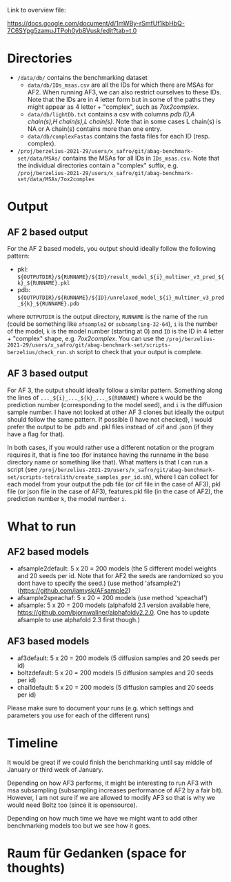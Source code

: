 
Link to overview file:

https://docs.google.com/document/d/1mWBy-rSmfUf1kbHbQ-7C6SYpg5zamuJTPoh0yb8Vusk/edit?tab=t.0

# Directories

- `/data/db/` contains the benchmarking dataset
    - `data/db/IDs_msas.csv` are all the IDs for which there are MSAs for AF2. When running AF3, we can also restrict ourselves to these IDs. Note that the IDs are in 4 letter form but in some of the paths they might appear as 4 letter + "complex", such as *7ox2complex*.
    - `data/db/lightDb.txt` contains a csv with columns *pdb ID,A chain(s),H chain(s),L chain(s)*. Note that in some cases L chain(s) is NA or A chain(s) contains more than one entry.
    - `data/db/complexFastas` contains the fasta files for each ID (resp. complex).
 - `/proj/berzelius-2021-29/users/x_safro/git/abag-benchmark-set/data/MSAs/` contains the MSAs for all IDs in `IDs_msas.csv`. Note that the individual directories contain a "complex" suffix, e.g. `/proj/berzelius-2021-29/users/x_safro/git/abag-benchmark-set/data/MSAs/7ox2complex`

# Output

## AF 2 based output

For the AF 2 based models, you output should ideally follow the following pattern:

- pkl: `${OUTPUTDIR}/${RUNNAME}/${ID}/result_model_${i}_multimer_v3_pred_${k}_${RUNNAME}.pkl`
- pdb: `${OUTPUTDIR}/${RUNNAME}/${ID}/unrelaxed_model_${i}_multimer_v3_pred_${k}_${RUNNAME}.pdb`

where `OUTPUTDIR` is the output directory, `RUNNAME` is the name of the run (could be something like `afsample2` or `subsampling-32-64`), `i` is the number of the model, `k` is the model number (starting at 0) and `ID` is the ID in 4 letter + "complex" shape, e.g. *7ox2complex*. 
You can use the `/proj/berzelius-2021-29/users/x_safro/git/abag-benchmark-set/scripts-berzelius/check_run.sh` script to check that your output is complete.

## AF 3 based output

For AF 3, the output should ideally follow a similar pattern. Something along the lines of `..._${i}_..._${k}_..._${RUNNAME}` where `k` would be the prediction number (corresponding to the model seed), and `i` is the diffusion sample number. 
I have not looked at other AF 3 clones but ideally the output should follow the same pattern. If possible (I have not checked), I would prefer the output to be .pdb and .pkl files instead of .cif and .json (if they have a flag for that).



In both cases, if you would rather use a different notation or the program requires it, that is fine too (for instance having the runname in the base directory name or something like that). 
What matters is that I can run a script (see `/proj/berzelius-2021-29/users/x_safro/git/abag-benchmark-set/scripts-tetralith/create_samples_per_id.sh`), where I can collect for each model from your output the pdb file (or cif file in the case of AF3), pkl file (or json file in the case of AF3), features.pkl file (in the case of AF2), the prediction number `k`, the model number `i`.


# What to run

## AF2 based models

- afsample2default: 5 x 20 = 200 models (the 5 different model weights and 20 seeds per id. Note that for AF2 the seeds are randomized so you dont have to specify the seed.) (use method 'afsample2') (https://github.com/iamysk/AFsample2)
- afsample2speachaf: 5 x 20 = 200 models (use method 'speachaf')
- afsample: 5 x 20 = 200 models (alphafold 2.1 version available here, https://github.com/bjornwallner/alphafoldv2.2.0. One has to update afsample to use alphafold 2.3 first though.)

## AF3 based models

- af3default: 5 x 20 = 200 models (5 diffusion samples and 20 seeds per id)
- boltzdefault: 5 x 20 = 200 models (5 diffusion samples and 20 seeds per id)
- chai1default: 5 x 20 = 200 models (5 diffusion samples and 20 seeds per id)

Please make sure to document your runs (e.g. which settings and parameters you use for each of the different runs)

# Timeline

It would be great if we could finish the benchmarking until say middle of January or third week of January.

Depending on how AF3 performs, it might be interesting to run AF3 with msa subsampling (subsampling increases performance of AF2 by a fair bit). However, I am not sure if we are allowed to modify AF3 so that is why we would need Boltz too (since it is opensource).

Depending on how much time we have we might want to add other benchmarking models too but we see how it goes.


# Raum für Gedanken (space for thoughts)